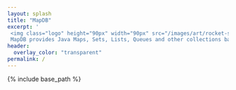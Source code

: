 ```yaml
---
layout: splash
title: "MapDB"
excerpt: '
 <img class="logo" height="90px" width="90px" src="/images/art/rocket-small.png"> 
 MapDB provides Java Maps, Sets, Lists, Queues and other collections backed by off-heap or on-disk storage. It is a hybrid between java collection framework and embedded database engine. It is free and open-source under Apache license. <br />'
header:
  overlay_color: "transparent"
permalink: /
---
```


{% include base_path %}
